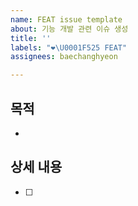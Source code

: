 ```yaml
---
name: FEAT issue template
about: 기능 개발 관련 이슈 생성
title: ''
labels: "❤️‍\U0001F525 FEAT"
assignees: baechanghyeon

---
```


## 목적
-
## 상세 내용
-[ ]

